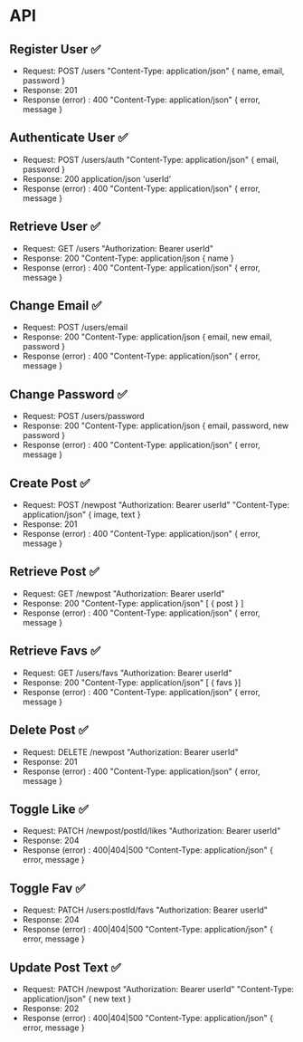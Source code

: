 # API

## Register User ✅

- Request: POST /users "Content-Type: application/json" { name, email, password }
- Response: 201
- Response (error) : 400 "Content-Type: application/json" { error, message }

## Authenticate User ✅

- Request: POST /users/auth "Content-Type: application/json" { email, password }
- Response: 200 application/json 'userId'
- Response (error) : 400 "Content-Type: application/json" { error, message }

## Retrieve User ✅

- Request: GET /users "Authorization: Bearer userId"
- Response: 200 "Content-Type: application/json { name }
- Response (error) : 400 "Content-Type: application/json" { error, message }

## Change Email ✅

- Request: POST /users/email
- Response: 200 "Content-Type: application/json { email, new email, password }
- Response (error) : 400 "Content-Type: application/json" { error, message }

## Change Password ✅

- Request: POST /users/password
- Response: 200 "Content-Type: application/json { email, password, new password }
- Response (error) : 400 "Content-Type: application/json" { error, message }

## Create Post ✅

- Request: POST /newpost "Authorization: Bearer userId" "Content-Type: application/json" { image, text }
- Response: 201
- Response (error) : 400 "Content-Type: application/json" { error, message }

## Retrieve Post ✅

- Request: GET /newpost "Authorization: Bearer userId"
- Response: 200 "Content-Type: application/json" [ { post } ]
- Response (error) : 400 "Content-Type: application/json" { error, message }

## Retrieve Favs ✅

- Request: GET /users/favs "Authorization: Bearer userId"
- Response: 200 "Content-Type: application/json" [ { favs }]
- Response (error) : 400 "Content-Type: application/json" { error, message }

## Delete Post ✅

- Request: DELETE /newpost "Authorization: Bearer userId"
- Response: 201
- Response (error) : 400 "Content-Type: application/json" { error, message }

## Toggle Like ✅

- Request: PATCH /newpost/postId/likes "Authorization: Bearer userId"
- Response: 204 
- Response (error) : 400|404|500 "Content-Type: application/json" { error, message }

## Toggle Fav ✅

- Request: PATCH /users:postId/favs "Authorization: Bearer userId"
- Response: 204 
- Response (error) : 400|404|500 "Content-Type: application/json" { error, message }

## Update Post Text ✅

- Request: PATCH /newpost "Authorization: Bearer userId" "Content-Type: application/json" { new text }
- Response: 202
- Response (error) : 400|404|500 "Content-Type: application/json" { error, message }
